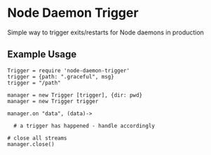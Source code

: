 Node Daemon Trigger
====================

Simple way to trigger exits/restarts for Node daemons in production

Example Usage
-------------

```
Trigger = require 'node-daemon-trigger'
trigger = {path: ".graceful", msg}
trigger = "/path"

manager = new Trigger [trigger], {dir: pwd}
manager = new Trigger trigger

manager.on "data", (data)->
  
  # a trigger has happened - handle accordingly

# close all streams 
manager.close()

```

